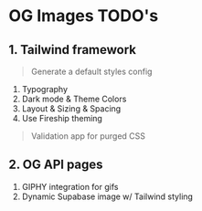 # OG Images TODO's

## 1. Tailwind framework

> Generate a default styles config

1. Typography
2. Dark mode & Theme Colors
3. Layout & Sizing & Spacing
4. Use Fireship theming

> Validation app for purged CSS


## 2. OG API pages

1. GIPHY integration for gifs
2. Dynamic Supabase image w/ Tailwind styling
